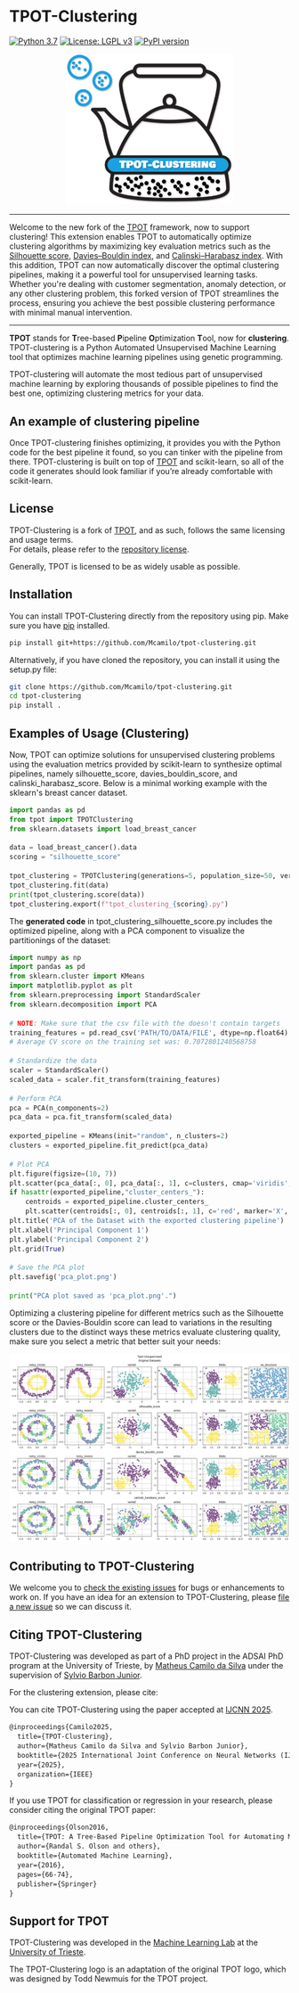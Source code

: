# TPOT-Clustering

[![Python 3.7](https://img.shields.io/badge/python-3.7-blue.svg)](https://www.python.org/downloads/release/python-370/)
[![License: LGPL v3](https://img.shields.io/badge/license-LGPL%20v3-blue.svg)](http://www.gnu.org/licenses/lgpl-3.0)
[![PyPI version](https://badge.fury.io/py/tpot-clustering.svg)](https://badge.fury.io/py/tpot-clustering)

<p align="center">
<img src="https://github.com/Mcamilo/tpot-clustering/blob/main/images/tpot-clustering_logo.png?raw=true" width=300 />
</p>

---
Welcome to the new fork of the [TPOT](https://github.com/EpistasisLab/tpot) framework, now to support clustering! This extension enables TPOT to automatically optimize clustering algorithms by maximizing key evaluation metrics such as the [Silhouette score](https://en.wikipedia.org/wiki/Silhouette_(clustering)), [Davies–Bouldin index](https://en.wikipedia.org/wiki/Davies–Bouldin_index), and [Calinski–Harabasz index](https://en.wikipedia.org/wiki/Calinski-Harabasz_index). With this addition, TPOT can now automatically discover the optimal clustering pipelines, making it a powerful tool for unsupervised learning tasks. Whether you're dealing with customer segmentation, anomaly detection, or any other clustering problem, this forked version of TPOT streamlines the process, ensuring you achieve the best possible clustering performance with minimal manual intervention.
- - - -

**TPOT** stands for **T**ree-based **P**ipeline **O**ptimization **T**ool, now for **clustering**. TPOT-clustering is a Python Automated Unsupervised Machine Learning tool that optimizes machine learning pipelines using genetic programming.

TPOT-clustering will automate the most tedious part of unsupervised machine learning by exploring thousands of possible pipelines to find the best one, optimizing clustering metrics for your data.

## An example of clustering pipeline

Once TPOT-clustering finishes optimizing, it provides you with the Python code for the best pipeline it found, so you can tinker with the pipeline from there. TPOT-clustering is built on top of [TPOT](https://github.com/EpistasisLab/tpot) and scikit-learn, so all of the code it generates should look familiar if you’re already comfortable with scikit-learn.

## License

TPOT-Clustering is a fork of [TPOT](https://github.com/EpistasisLab/tpot), and as such, follows the same licensing and usage terms.  
For details, please refer to the [repository license](https://github.com/EpistasisLab/tpot/blob/master/LICENSE).

Generally, TPOT is licensed to be as widely usable as possible.

## Installation

You can install TPOT-Clustering directly from the repository using pip. Make sure you have 
[pip](https://pip.pypa.io/en/stable/) installed.

```bash
pip install git+https://github.com/Mcamilo/tpot-clustering.git
```
Alternatively, if you have cloned the repository, you can install it using the setup.py file:


```bash
git clone https://github.com/Mcamilo/tpot-clustering.git
cd tpot-clustering
pip install .
```

## Examples of Usage (Clustering)

Now, TPOT can optimize solutions for unsupervised clustering problems using the evaluation metrics provided by scikit-learn to synthesize optimal pipelines, namely silhouette_score, davies_bouldin_score, and calinski_harabasz_score. Below is a minimal working example with the sklearn's breast cancer dataset.

```python 
import pandas as pd
from tpot import TPOTClustering
from sklearn.datasets import load_breast_cancer

data = load_breast_cancer().data
scoring = "silhouette_score"

tpot_clustering = TPOTClustering(generations=5, population_size=50, verbosity=2, random_state=42, scoring=scoring)
tpot_clustering.fit(data)
print(tpot_clustering.score(data))
tpot_clustering.export(f"tpot_clustering_{scoring}.py")
```

The **generated code** in tpot_clustering_silhouette_score.py includes the optimized pipeline, along with a PCA component to visualize the partitionings of the dataset:

```python
import numpy as np
import pandas as pd
from sklearn.cluster import KMeans
import matplotlib.pyplot as plt
from sklearn.preprocessing import StandardScaler
from sklearn.decomposition import PCA

# NOTE: Make sure that the csv file with the doesn't contain targets
training_features = pd.read_csv('PATH/TO/DATA/FILE', dtype=np.float64)
# Average CV score on the training set was: 0.7072801240568758

# Standardize the data
scaler = StandardScaler()
scaled_data = scaler.fit_transform(training_features)

# Perform PCA
pca = PCA(n_components=2)
pca_data = pca.fit_transform(scaled_data)
        
exported_pipeline = KMeans(init="random", n_clusters=2)
clusters = exported_pipeline.fit_predict(pca_data)

# Plot PCA
plt.figure(figsize=(10, 7))
plt.scatter(pca_data[:, 0], pca_data[:, 1], c=clusters, cmap='viridis', marker='o', edgecolor='k', s=100)
if hasattr(exported_pipeline,"cluster_centers_"):
    centroids = exported_pipeline.cluster_centers_
    plt.scatter(centroids[:, 0], centroids[:, 1], c='red', marker='X', s=200, alpha=0.75)
plt.title('PCA of the Dataset with the exported clustering pipeline')
plt.xlabel('Principal Component 1')
plt.ylabel('Principal Component 2')
plt.grid(True)

# Save the PCA plot
plt.savefig('pca_plot.png')

print("PCA plot saved as 'pca_plot.png'.")
```

Optimizing a clustering pipeline for different metrics such as the Silhouette score or the Davies-Bouldin score can lead to variations in the resulting clusters due to the distinct ways these metrics evaluate clustering quality, make sure you select a metric that better suit your needs:

![tpot clustering for different CVIs](images/tpot-clustering.png)

## Contributing to TPOT-Clustering

We welcome you to [check the existing issues](https://github.com/Mcamilo/tpot-clustering/issues) for bugs or enhancements to work on. If you have an idea for an extension to TPOT-Clustering, please [file a new issue](https://github.com/Mcamilo/tpot/issues/new) so we can discuss it.

## Citing TPOT-Clustering

TPOT-Clustering was developed as part of a PhD project in the ADSAI PhD program at the University of Trieste, by [Matheus Camilo da Silva](https://www.linkedin.com/in/matheus-camilo-da-silva/) under the supervision of [Sylvio Barbon Junior](https://www.linkedin.com/in/barbon/).

For the clustering extension, please cite:

You can cite TPOT-Clustering using the paper accepted at [IJCNN 2025](https://2025.ijcnn.org/).

```latex
@inproceedings{Camilo2025,
  title={TPOT-Clustering},
  author={Matheus Camilo da Silva and Sylvio Barbon Junior},
  booktitle={2025 International Joint Conference on Neural Networks (IJCNN)},
  year={2025},
  organization={IEEE}
}
```

If you use TPOT for classification or regression in your research, please consider citing the original TPOT paper:

```latex
@inproceedings{Olson2016,
  title={TPOT: A Tree-Based Pipeline Optimization Tool for Automating Machine Learning},
  author={Randal S. Olson and others},
  booktitle={Automated Machine Learning},
  year={2016},
  pages={66-74},
  publisher={Springer}
}
```


## Support for TPOT

TPOT-Clustering was developed in the [Machine Learning Lab](https://machinelearning.inginf.units.it/) at the [University of Trieste](https://www.units.it).

The TPOT-Clustering logo is an adaptation of the original TPOT logo, which was designed by Todd Newmuis for the TPOT project.
